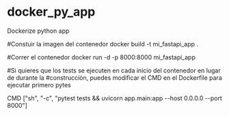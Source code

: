 # docker_py_app
Dockerize python app


#Constuir la imagen del contenedor
docker build -t mi_fastapi_app .

#Correr el contenedor
docker run -d -p 8000:8000 mi_fastapi_app

#Si quieres que los tests se ejecuten en cada inicio del contenedor en lugar de durante la #construcción, puedes modificar el CMD en el Dockerfile para ejecutar primero pytes

CMD ["sh", "-c", "pytest tests && uvicorn app.main:app --host 0.0.0.0 --port 8000"]
